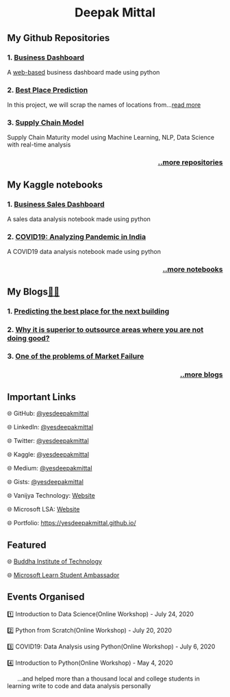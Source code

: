 <div align="center">
  <h1>Deepak Mittal</h1>
</div>

<div>
<h2>My Github Repositories</h2>
  <h3>1. <a href="https://github.com/yesdeepakmittal/Business_Dashboard">Business Dashboard</a></h3>
  <p>A <a href="https://busidashboard.herokuapp.com/">web-based</a> business dashboard made using python</p>
  <h3>2. <a href="https://github.com/yesdeepakmittal/Best_Place_Prediction">Best Place Prediction</a></h3>
  <p>In this project, we will scrap the names of locations from...<a href="https://github.com/yesdeepakmittal/Best_Place_Prediction/"target="_blank">read more</a></p>
  <h3>3. <a href="https://github.com/yesdeepakmittal/SupplyChainModel">Supply Chain Model</a></h3>
  <p>Supply Chain Maturity model using Machine Learning, NLP, Data Science with real-time analysis</p>
  <h3 align="right"><a href="https://github.com/yesdeepakmittal?tab=repositories">..more repositories</a></h3>
</div>

<div>
  <h2>My Kaggle notebooks</h2>
    <h3>1. <a href="https://www.kaggle.com/yesdeepakmittal/business-sales-dashboard">Business Sales Dashboard</a></h3>
  <p>A sales data analysis notebook made using python</p>
  <h3>2. <a href="https://www.kaggle.com/yesdeepakmittal/covid19-analyzing-pandemic-in-india">COVID19: Analyzing Pandemic in India</a></h3>
  <p>A COVID19 data analysis notebook made using python</p>
  <h3 align="right"><a href="https://www.kaggle.com/yesdeepakmittal">..more notebooks</a></h3>
</div>
    
<div>
  <h2>My Blogs<a href="https://blog.solvprob.in/author/yesdeepakmittal/">📖</a><a href="https://medium.com/@yesdeepakmittal">📖</a></h2>
  <h3>1. <a href="https://medium.com/@yesdeepakmittal/predicting-the-best-place-for-the-next-building-d45dbfed7dc9">Predicting the best place for the next building</a></h3>
  <h3>2. <a href="https://medium.com/vanijya-technology/why-it-is-superior-to-outsource-areas-where-you-are-not-doing-good-acb6aa6a3689">Why it is superior to outsource areas where you are not doing good?</a></h3>
  <h3>3. <a href="https://medium.com/vanijya-technology/one-of-the-problems-of-market-failure-1101d56e71ec">One of the problems of Market Failure</a></h3>
  <h3 align="right"><a href="https://medium.com/@yesdeepakmittal">..more blogs</a></h3>
  </div>
  
<div>
  <h2>Important Links</h2>
  <p>🌐 GitHub: <a href="https://github.com/yesdeepakmittal/">@yesdeepakmittal</a></p>
  <p>🌐 LinkedIn: <a href="https://www.linkedin.com/in/yesdeepakmittal/">@yesdeepakmittal</a></p>
  <p>🌐 Twitter: <a href="https://twitter.com/yesdeepakmittal">@yesdeepakmittal</a></p>
  <p>🌐 Kaggle: <a href="https://www.kaggle.com/yesdeepakmittal">@yesdeepakmittal</a></p>
  <p>🌐 Medium: <a href="https://medium.com/@yesdeepakmittal">@yesdeepakmittal</a></p>
  <p>🌐 Gists: <a href="https://gist.github.com/yesdeepakmittal">@yesdeepakmittal</a></p>
  <p>🌐 Vanijya Technology: <a href="https://vanijya.tech/">Website</a></p>
  <p>🌐 Microsoft LSA: <a href="https://studentambassadors.microsoft.com/en-US/profile/4723">Website</a></p>
  <p>🌐 Portfolio: <a href="https://yesdeepakmittal.github.io/">https://yesdeepakmittal.github.io/</a></p>
</div>

<div>
  <h2>Featured</h2>
  <p>🌐 <a href="http://www.bit.ac.in/eventsdetail/ece-department-has-organized-the-webinar-data-science-on-24-07-2020.aspx">Buddha Institute of Technology</a></p>
  <p>🌐 <a href="https://studentambassadors.microsoft.com/en-US/profile/4723">Microsoft Learn Student Ambassador</a></p>
</div>

<div>
  <h2>Events Organised</h2>
  <p>1️⃣ Introduction to Data Science(Online Workshop) - July 24, 2020</p>
  <p>2️⃣ Python from Scratch(Online Workshop) - July 20, 2020</p>
  <p>3️⃣ COVID19: Data Analysis using Python(Online Workshop) - July 6, 2020</p>
  <p>4️⃣ Introduction to Python(Online Workshop) - May 4, 2020</p>
  <p>&nbsp;&nbsp;&nbsp;&nbsp;&nbsp;&nbsp;...and helped more than a thousand local and college students in learning write to code and data analysis personally</p>
</div>
